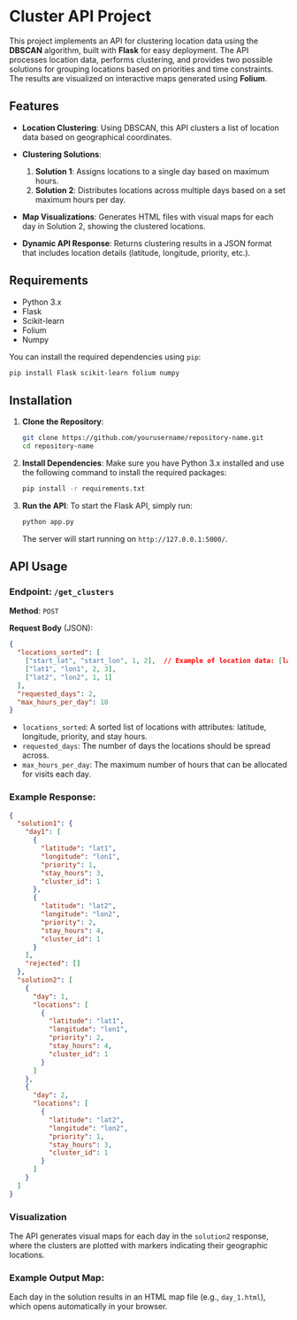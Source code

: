
# Cluster API Project

This project implements an API for clustering location data using the **DBSCAN** algorithm, built with **Flask** for easy deployment. The API processes location data, performs clustering, and provides two possible solutions for grouping locations based on priorities and time constraints. The results are visualized on interactive maps generated using **Folium**.

## Features

* **Location Clustering**: Using DBSCAN, this API clusters a list of location data based on geographical coordinates.
* **Clustering Solutions**:

  1. **Solution 1**: Assigns locations to a single day based on maximum hours.
  2. **Solution 2**: Distributes locations across multiple days based on a set maximum hours per day.
* **Map Visualizations**: Generates HTML files with visual maps for each day in Solution 2, showing the clustered locations.
* **Dynamic API Response**: Returns clustering results in a JSON format that includes location details (latitude, longitude, priority, etc.).

## Requirements

* Python 3.x
* Flask
* Scikit-learn
* Folium
* Numpy

You can install the required dependencies using `pip`:

```bash
pip install Flask scikit-learn folium numpy
```

## Installation

1. **Clone the Repository**:

   ```bash
   git clone https://github.com/yourusername/repository-name.git
   cd repository-name
   ```

2. **Install Dependencies**:
   Make sure you have Python 3.x installed and use the following command to install the required packages:

   ```bash
   pip install -r requirements.txt
   ```

3. **Run the API**:
   To start the Flask API, simply run:

   ```bash
   python app.py
   ```

   The server will start running on `http://127.0.0.1:5000/`.

## API Usage

### Endpoint: `/get_clusters`

**Method**: `POST`

**Request Body** (JSON):

```json
{
  "locations_sorted": [
    ["start_lat", "start_lon", 1, 2],  // Example of location data: [latitude, longitude, priority, stay_hours]
    ["lat1", "lon1", 2, 3],
    ["lat2", "lon2", 1, 1]
  ],
  "requested_days": 2,
  "max_hours_per_day": 10
}
```

* `locations_sorted`: A sorted list of locations with attributes: latitude, longitude, priority, and stay hours.
* `requested_days`: The number of days the locations should be spread across.
* `max_hours_per_day`: The maximum number of hours that can be allocated for visits each day.

### Example Response:

```json
{
  "solution1": {
    "day1": [
      {
        "latitude": "lat1",
        "longitude": "lon1",
        "priority": 1,
        "stay_hours": 3,
        "cluster_id": 1
      },
      {
        "latitude": "lat2",
        "longitude": "lon2",
        "priority": 2,
        "stay_hours": 4,
        "cluster_id": 1
      }
    ],
    "rejected": []
  },
  "solution2": [
    {
      "day": 1,
      "locations": [
        {
          "latitude": "lat1",
          "longitude": "lon1",
          "priority": 2,
          "stay_hours": 4,
          "cluster_id": 1
        }
      ]
    },
    {
      "day": 2,
      "locations": [
        {
          "latitude": "lat2",
          "longitude": "lon2",
          "priority": 1,
          "stay_hours": 3,
          "cluster_id": 1
        }
      ]
    }
  ]
}
```

### Visualization

The API generates visual maps for each day in the `solution2` response, where the clusters are plotted with markers indicating their geographic locations.

### Example Output Map:

Each day in the solution results in an HTML map file (e.g., `day_1.html`), which opens automatically in your browser.


